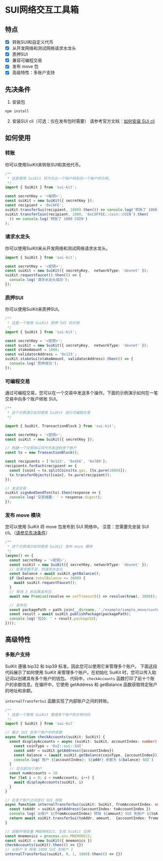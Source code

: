 # SUI网络交互工具箱

## 特点
- [x] 转账SUI和自定义代币
- [x] 从开发网络和测试网络请求水龙头
- [x] 质押SUI
- [x] 兼容可编程交易
- [x] 发布 move 包
- [x] 高级特性：多账户支持

## 先决条件

1. 安装包

```bash
npm install
```

2. 安装SUI cli（可选：仅在发布包时需要）
请参考官方文档：[如何安装 SUI cli](https://docs.sui.io/devnet/build/install)

## 如何使用

### 转账
你可以使用SuiKit来转账SUI和其他代币。

```typescript
/**
 * 这是使用 SuiKit 将代币从一个账户转到另一个账户的示例。
 */
import { SuiKit } from 'sui-kit';

const secretKey = '<秘钥>';
const suiKit = new SuiKit({ secretKey });
const recipient = '0xCAFE';
suiKit.transferSui(recipient, 1000).then(() => console.log('转账了 1000 SUI'));
suiKit.transferCoin(recipient, 1000, '0xCOFFEE::coin::COIN').then(
  () => console.log('转账了 1000 COIN')
);
```

### 请求水龙头
你可以使用SuiKit来从开发网络和测试网络请求水龙头。

```typescript
import { SuiKit } from 'sui-kit';

const secretKey = '<密钥>';
const suiKit = new SuiKit({ secretyKey,  networkType: 'devnet' });
suiKit.requestFaucet().then(() => {
  console.log('请求水龙头成功');
});
```

### 质押SUI
你可以使用SuiKit来质押SUI。

```typescript
/**
 * 这是一个使用 SuiKit 质押 SUI 的示例
 */
import { SuiKit } from 'sui-kit';

const secretKey = '<密钥>';
const suiKit = new SuiKit({ secretyKey,  networkType: 'devnet' });
const stakeAmount = 1000;
const validatorAddress = '0x123';
suiKit.stakeSui(stakeAmount, validatorAddress).then(() => {
  console.log('质押成功');
});

```

### 可编程交易
通过可编程交易，您可以在一个交易中发送多个操作。下面的示例演示如何在一笔交易中向多个账户转账 SUI。

```typescript
/**
 * 这个示例演示如何使用 SuiKit 进行可编程交易
 */

import { SuiKit, TransactionBlock } from 'sui-kit';

const secretKey = '<密钥>';
const suiKit = new SuiKit({ secretKey });

// 构建一个交易块以将代币发送到多个账户
const tx = new TransactionBlock();

const recipients = ['0x123', '0x456', '0x789'];
recipients.forEach(recipient => {
  const [coin] = tx.splitCoins(tx.gas, [tx.pure(1000)]);
  tx.transferObjects([coin], tx.pure(recipient));
});

// 发送交易
suiKit.signAndSendTxn(tx).then(response => {
  console.log('交易摘要: ' + response.digest);
});
```

### 发布 move 模块
您可以使用 SuiKit 将 move 包发布到 SUI 网络中。
注意：您需要先安装 SUI cli。（[请参见先决条件](#先决条件)）

```typescript
/**
 * 这个示例演示如何使用 SuiKit 发布 move 模块
 */
(async() => {
  const secretKey = '<密钥>';
  const suiKit = new SuiKit({ secretKey, networkType: 'devnet' });
  // 如果余额不足，则请求水龙头
  const balance = await suiKit.getBalance();
  if (balance.totalBalance <= 3000) {
    await suiKit.requestFaucet();
  }
  // 等待 3 秒后再发布包
  await new Promise(resolve => setTimeout(() => resolve(true), 3000));

  // 发布包
  const packagePath = path.join(__dirname, './example/sample_move/custom_coin');
  const result = await suiKit.publishPackage(packagePath);
  console.log('包ID: ' + result.packageId);
})();
```

## 高级特性

### 多账户支持
SuiKit 遵循 bip32 和 bip39 标准，因此您可以使用它来管理多个账户。
下面这段代码展示了如何使用 SuiKit 来管理多个账户。在初始化 SuiKit 时，您可以传入助记词以创建具有多个账户的钱包。
代码中，`checkAccounts` 函数打印了前十个账户的余额信息。在循环中，它使用 getAddress 和 getBalance 函数获取特定账户的地址和余额。

`internalTransferSui` 函数实现了内部账户之间的转账。

```typescript
/**
 * 这是一个使用 SuiKit 管理多个账户的示例代码
 */
import { SuiKit } from 'sui-kit'

// 展示 SUI 在多个账户中的余额
async function checkAccounts(suiKit: SuiKit) {
  const displayAccounts = async (suiKit: SuiKit, accountIndex: number) => {
    const coinType = '0x2::sui::SUI'
    const addr = suiKit.getAddress({accountIndex})
    const balance = (await suiKit.getBalance(coinType, {accountIndex})).totalBalance
    console.log(`账户 ${accountIndex}: ${addr} 余额为 ${balance} SUI`)
  }
  // 显示前10个账户
  const numAccounts = 10
  for (let i = 0; i < numAccounts; i++) {
    await displayAccounts(suiKit, i)
  }
}

// 在多个账户之间进行 SUI 转账
async function internalTransferSui(suiKit: SuiKit, fromAccountIndex: number, toAccountIndex: number, amount: number) {
  const toAddr = suiKit.getAddress({accountIndex: toAccountIndex })
  console.log(`从账户 ${fromAccountIndex} 转账 ${amount} SUI 到账户 ${toAccountIndex}`)
  return await suiKit.transferSui(toAddr, amount,  {accountIndex: fromAccountIndex})
}

// 读取环境变量 MNEMONICS，生成 SuiKit 实例
const mnemonics = process.env.MNEMONICS;
const suiKit = new SuiKit({ mnemonics })
checkAccounts(suiKit).then(() => {})
// 从账户 0 转账 1000 SUI 到账户 1
internalTransferSui(suiKit, 0, 1, 1000).then(() => {})

```

